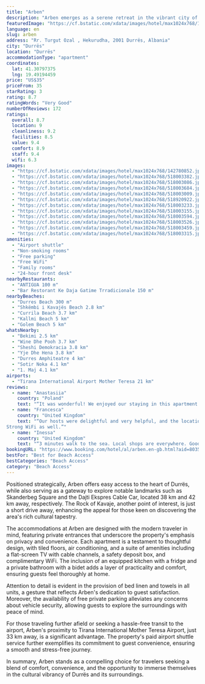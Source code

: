 ```yaml
---
title: "Arben"
description: "Arben emerges as a serene retreat in the vibrant city of Durrës, merely 500 meters from the inviting sands of Durres Beach."
featuredImage: "https://cf.bstatic.com/xdata/images/hotel/max1024x768/142780852.jpg?k=d6cf9f9d397aabc67521c9fda7d5435f7fe7ca5d5c8e49d6033eee6346833291&o=&hp=1"
language: en
slug: arben
address: "Rr. Turgut Ozal , Hekurudha, 2001 Durrës, Albania"
city: "Durrës"
location: "Durrës"
accommodationType: "apartment"
coordinates:
  lat: 41.30797375
  lng: 19.49194459
price: "US$35"
priceFrom: 35
starRating: 3
rating: 8.7
ratingWords: "Very Good"
numberOfReviews: 172
ratings:
  overall: 8.7
  location: 9
  cleanliness: 9.2
  facilities: 8.5
  value: 9.4
  comfort: 8.9
  staff: 9.4
  wifi: 6.3
images:
  - "https://cf.bstatic.com/xdata/images/hotel/max1024x768/142780852.jpg?k=d6cf9f9d397aabc67521c9fda7d5435f7fe7ca5d5c8e49d6033eee6346833291&o=&hp=1"
  - "https://cf.bstatic.com/xdata/images/hotel/max1024x768/518003382.jpg?k=b457790b50e87407f1477802fc9df5f1d899d2ec577568822d73dfadb0d9d69f&o=&hp=1"
  - "https://cf.bstatic.com/xdata/images/hotel/max1024x768/518003086.jpg?k=f1a33c97b41f931f9210d2b4e7c8a7bf2dc1460740e7daacf401862617b9fd51&o=&hp=1"
  - "https://cf.bstatic.com/xdata/images/hotel/max1024x768/518003684.jpg?k=528f96870060494a3a6e3f3ffbdeac78c18b303d14ef57fa0039259234ed3ec0&o=&hp=1"
  - "https://cf.bstatic.com/xdata/images/hotel/max1024x768/518003009.jpg?k=e6dd75b030d27cba80f0fc5aba196d21095575e6b30bb1ea620b937539a9797c&o=&hp=1"
  - "https://cf.bstatic.com/xdata/images/hotel/max1024x768/518920922.jpg?k=fa23bd3aed78cbea57362c1fd9267d2d664549b2a74ea5654e194808b2e628d4&o=&hp=1"
  - "https://cf.bstatic.com/xdata/images/hotel/max1024x768/518003233.jpg?k=d96ddcd2eb88ca29575cc3be2101ee5d87aa83ff0735ed24d55205076dc7d5fc&o=&hp=1"
  - "https://cf.bstatic.com/xdata/images/hotel/max1024x768/518003155.jpg?k=da1f4caf86f74d02c2ee0eb884b5c281f4bb8f3319f4d9aada44f99150805248&o=&hp=1"
  - "https://cf.bstatic.com/xdata/images/hotel/max1024x768/518003594.jpg?k=62a7394c2d9bfe0f71d93c4142de9ba320ec2575b2ed738bfcd58234852f43ec&o=&hp=1"
  - "https://cf.bstatic.com/xdata/images/hotel/max1024x768/518003526.jpg?k=084d5418a00dcb408d1a419572ce023fc586657d9a46efb8810a5b8476ff4d9b&o=&hp=1"
  - "https://cf.bstatic.com/xdata/images/hotel/max1024x768/518003459.jpg?k=2199168b8a123f8a3f37f27c7d7d3acdd8a2c00bdeead5bf54d4cca3fc9a37ae&o=&hp=1"
  - "https://cf.bstatic.com/xdata/images/hotel/max1024x768/518003315.jpg?k=17c5313f4dabc3e5b42d5ba136859ec2b36f5e84c15cc393214bbfe5760e4b70&o=&hp=1"
amenities:
  - "Airport shuttle"
  - "Non-smoking rooms"
  - "Free parking"
  - "Free WiFi"
  - "Family rooms"
  - "24-hour front desk"
nearbyRestaurants:
  - "ANTIGUA 100 m"
  - "Bar Restorant Ke Daja Gatime Trradicionale 150 m"
nearbyBeaches:
  - "Durres Beach 300 m"
  - "Shkëmbi i Kavajës Beach 2.8 km"
  - "Currila Beach 3.7 km"
  - "Kallmi Beach 5 km"
  - "Golem Beach 5 km"
whatsNearby:
  - "Bekimi 2.5 km"
  - "Wine Dhe Pooh 3.7 km"
  - "Sheshi Demokracia 3.8 km"
  - "Yje Dhe Hena 3.8 km"
  - "Durres Amphiteatre 4 km"
  - "Sotir Noka 4.1 km"
  - "1. Maj 4.1 km"
airports:
  - "Tirana International Airport Mother Teresa 21 km"
reviews:
  - name: "Anastasiia"
    country: "Poland"
    text: "“It was wonderful! We enjoyed our staying in this apartment. I advice you to stay here. It’s close to the beach, to the shops and restaurants. Also owner is very kind and polite. I’m sure we will come back here!”"
  - name: "Francesca"
    country: "United Kingdom"
    text: "“Our hosts were delightful and very helpful, and the location was great. Lots of shops and bars nearby, beach strip just a few mins walks.
Strong WiFi as well.”"
  - name: "Inessa"
    country: "United Kingdom"
    text: "“3 minutes walk to the sea. Local shops are everywhere. Good location. Big balcony.”"
bookingURL: "https://www.booking.com/hotel/al/arben.en-gb.html?aid=8035640"
bestFor: "Best for Beach Access"
bestCategories: "Beach Access"
category: "Beach Access"
---
```


Positioned strategically, Arben offers easy access to the heart of Durrës, while also serving as a gateway to explore notable landmarks such as Skanderbeg Square and the Dajti Ekspres Cable Car, located 38 km and 42 km away, respectively. The Rock of Kavaje, another point of interest, is just a short drive away, enhancing the appeal for those keen on discovering the area's rich cultural tapestry.

The accommodations at Arben are designed with the modern traveler in mind, featuring private entrances that underscore the property's emphasis on privacy and convenience. Each apartment is a testament to thoughtful design, with tiled floors, air conditioning, and a suite of amenities including a flat-screen TV with cable channels, a safety deposit box, and complimentary WiFi. The inclusion of an equipped kitchen with a fridge and a private bathroom with a bidet adds a layer of practicality and comfort, ensuring guests feel thoroughly at home.

Attention to detail is evident in the provision of bed linen and towels in all units, a gesture that reflects Arben's dedication to guest satisfaction. Moreover, the availability of free private parking alleviates any concerns about vehicle security, allowing guests to explore the surroundings with peace of mind.

For those traveling further afield or seeking a hassle-free transit to the airport, Arben's proximity to Tirana International Mother Teresa Airport, just 33 km away, is a significant advantage. The property's paid airport shuttle service further exemplifies its commitment to guest convenience, ensuring a smooth and stress-free journey.

In summary, Arben stands as a compelling choice for travelers seeking a blend of comfort, convenience, and the opportunity to immerse themselves in the cultural vibrancy of Durrës and its surroundings.